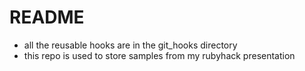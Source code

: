 # README

* all the reusable hooks are in the git_hooks directory
* this repo is used to store samples from my rubyhack presentation

